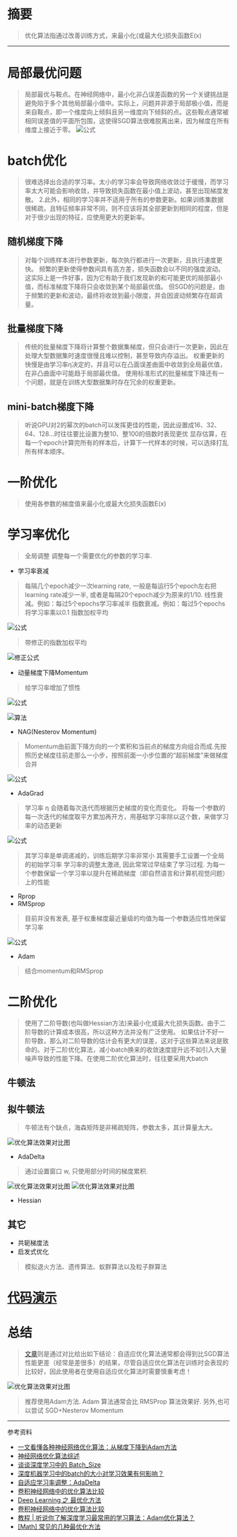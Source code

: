 # 摘要
> 优化算法指通过改善训练方式，来最小化(或最大化)损失函数E(x)
---
# 局部最优问题
> 局部最优与鞍点。在神经网络中，最小化非凸误差函数的另一个关键挑战是避免陷于多个其他局部最小值中。实际上，问题并非源于局部极小值，而是来自鞍点，即一个维度向上倾斜且另一维度向下倾斜的点。这些鞍点通常被相同误差值的平面所包围，这使得SGD算法很难脱离出来，因为梯度在所有维度上接近于零。
![公式](md_pic/20160909001936276.gif)

# batch优化
> 很难选择出合适的学习率。太小的学习率会导致网络收敛过于缓慢，而学习率太大可能会影响收敛，并导致损失函数在最小值上波动，甚至出现梯度发散。
2.此外，相同的学习率并不适用于所有的参数更新。如果训练集数据很稀疏，且特征频率非常不同，则不应该将其全部更新到相同的程度，但是对于很少出现的特征，应使用更大的更新率。

## 随机梯度下降
> 对每个训练样本进行参数更新，每次执行都进行一次更新，且执行速度更快。
频繁的更新使得参数间具有高方差，损失函数会以不同的强度波动。这实际上是一件好事，因为它有助于我们发现新的和可能更优的局部最小值，而标准梯度下降将只会收敛到某个局部最优值。
但SGD的问题是，由于频繁的更新和波动，最终将收敛到最小限度，并会因波动频繁存在超调量。

## 批量梯度下降
> 传统的批量梯度下降将计算整个数据集梯度，但只会进行一次更新，因此在处理大型数据集时速度很慢且难以控制，甚至导致内存溢出。
权重更新的快慢是由学习率η决定的，并且可以在凸面误差曲面中收敛到全局最优值，在非凸曲面中可能趋于局部最优值。
使用标准形式的批量梯度下降还有一个问题，就是在训练大型数据集时存在冗余的权重更新。

## mini-batch梯度下降
> 听说GPU对2的幂次的batch可以发挥更佳的性能，因此设置成16、32、64、128...时往往要比设置为整10、整100的倍数时表现更优
显存估算，在每一个epoch计算完所有的样本后，计算下一代样本的时候，可以选择打乱所有样本顺序。

# 一阶优化
> 使用各参数的梯度值来最小化或最大化损失函数E(x)

# 学习率优化
> 全局调整
调整每一个需要优化的参数的学习率.
- 学习率衰减
> 每隔几个epoch减少一次learning rate, 一般是每运行5个epoch左右把learning rate减少一半, 或者是每隔20个epoch减少为原来的1/10.
线性衰减。例如：每过5个epochs学习率减半
指数衰减。例如：每过5个epochs将学习率乘以0.1 
> 指数加权平均

![公式](md_pic/搜狗截图20180101204317.png)
> 带修正的指数加权平均

![修正公式](md_pic/搜狗截图20180101205314.png)

- 动量梯度下降Momentum
> 给学习率增加了惯性

![公式](md_pic/20170521223752521.png)

![算法](md_pic/20170521224015304.png)

- NAG(Nesterov Momentum)
> Momentum由前面下降方向的一个累积和当前点的梯度方向组合而成.先按照历史梯度往前走那么一小步，按照前面一小步位置的“超前梯度”来做梯度合并

![公式](md_pic/搜狗截图20180101211507.png)
- AdaGrad
> 学习率 η 会随着每次迭代而根据历史梯度的变化而变化。
> 将每一个参数的每一次迭代的梯度取平方累加再开方，用基础学习率除以这个数，来做学习率的动态更新

![公式](md_pic\搜狗截图20180101212512.png)
>其学习率是单调递减的，训练后期学习率非常小
其需要手工设置一个全局的初始学习率
学习率的调整太激进, 因此常常过早结束了学习过程.
为每一个参数保留一个学习率以提升在稀疏梯度（即自然语言和计算机视觉问题）上的性能
- Rprop
- RMSprop
> 目前并没有发表, 基于权重梯度最近量级的均值为每一个参数适应性地保留学习率

![公式](md_pic/搜狗截图20180101214206.png)
- Adam
> 结合momentum和RMSprop

# 二阶优化
> 使用了二阶导数(也叫做Hessian方法)来最小化或最大化损失函数。由于二阶导数的计算成本很高，所以这种方法并没有广泛使用。
如果估计不好一阶导数，那么对二阶导数的估计会有更大的误差，这对于这些算法来说是致命的。对于二阶优化算法，减小batch换来的收敛速度提升远不如引入大量噪声导致的性能下降。在使用二阶优化算法时，往往要采用大batch
## 牛顿法
## 拟牛顿法
> 牛顿法有个缺点，海森矩阵是非稀疏矩阵，参数太多，其计算量太大。

![优化算法效果对比图](md_pic/搜狗截图20180101212904.png)
- AdaDelta
> 通过设置窗口 w, 只使用部分时间的梯度累积.

![优化算法效果对比图](md_pic/搜狗截图20180101212816.png)
![优化算法效果对比图](md_pic/搜狗截图20180101214020.png)
- Hessian
## 其它
- 共轭梯度法
- 启发式优化
> 模拟退火方法、遗传算法、蚁群算法以及粒子群算法

# [代码演示](https://github.com/gdyshi/ml_optimize.git)
# 总结
> [文章](doc\1705.08292.pdf)则是通过对比给出如下结论：自适应优化算法通常都会得到比SGD算法性能更差（经常是差很多）的结果，尽管自适应优化算法在训练时会表现的比较好，因此使用者在使用自适应优化算法时需要慎重考虑！

![优化算法效果对比图](md_pic/20170605150229100.png)

> 推荐使用Adam方法. Adam 算法通常会比 RMSProp 算法效果好. 另外,也可以尝试 SGD+Nesterov Momentum
---
参考资料
- [一文看懂各种神经网络优化算法：从梯度下降到Adam方法](http://www.sohu.com/a/149921578_610300)
- [神经网络优化算法综述](http://blog.csdn.net/young_gy/article/details/72633202)
- [谈谈深度学习中的 Batch_Size](http://blog.csdn.net/ycheng_sjtu/article/details/49804041)
- [深度机器学习中的batch的大小对学习效果有何影响？](https://www.zhihu.com/question/32673260)
- [自适应学习率调整：AdaDelta](https://www.cnblogs.com/neopenx/p/4768388.html)
- [卷积神经网络中的优化算法比较](http://shuokay.com/2016/06/11/optimization/)
- [Deep Learning 之 最优化方法](http://blog.csdn.net/BVL10101111/article/details/72614711)
- [卷积神经网络中的优化算法比较](http://shuokay.com/2016/06/11/optimization/)
- [教程 | 听说你了解深度学习最常用的学习算法：Adam优化算法？](http://www.sohu.com/a/156495506_465975)
- [[Math] 常见的几种最优化方法](https://www.cnblogs.com/maybe2030/p/4751804.html)
